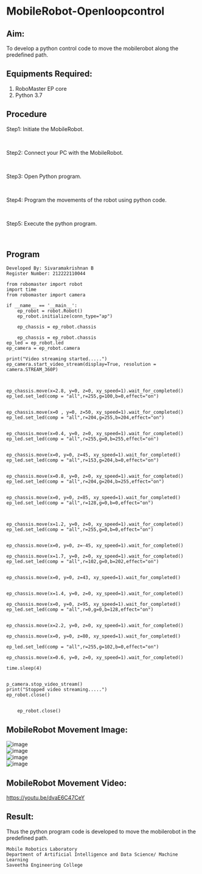 # MobileRobot-Openloopcontrol

## Aim:
To develop a python control code to move the mobilerobot along the predefined path.

## Equipments Required:
1. RoboMaster EP core
2. Python 3.7

## Procedure

Step1: Initiate the MobileRobot.

<br/>

Step2: Connect your PC with the MobileRobot.

<br/>

Step3: Open Python program.

<br/>

Step4: Program the movements of the robot using python code.

<br/>

Step5: Execute the python program.

<br/>

## Program

```
Developed By: Sivaramakrishnan B
Register Number: 212222110044

from robomaster import robot
import time 
from robomaster import camera

if __name__ == '__main__':
    ep_robot = robot.Robot()
    ep_robot.initialize(conn_type="ap")

    ep_chassis = ep_robot.chassis

    ep_chassis = ep_robot.chassis
ep_led = ep_robot.led
ep_camera = ep_robot.camera

print("Video streaming started.....")
ep_camera.start_video_stream(display=True, resolution = camera.STREAM_360P)



ep_chassis.move(x=2.8, y=0, z=0, xy_speed=1).wait_for_completed()
ep_led.set_led(comp = "all",r=255,g=100,b=0,effect="on")


ep_chassis.move(x=0 , y=0, z=50, xy_speed=1).wait_for_completed()
ep_led.set_led(comp = "all",r=204,g=255,b=204,effect="on")


ep_chassis.move(x=0.4, y=0, z=0, xy_speed=1).wait_for_completed()
ep_led.set_led(comp = "all",r=255,g=0,b=255,effect="on")


ep_chassis.move(x=0, y=0, z=45, xy_speed=1).wait_for_completed()
ep_led.set_led(comp = "all",r=153,g=204,b=0,effect="on")


ep_chassis.move(x=0.8, y=0, z=0, xy_speed=1).wait_for_completed()
ep_led.set_led(comp = "all",r=204,g=204,b=255,effect="on")


ep_chassis.move(x=0, y=0, z=85, xy_speed=1).wait_for_completed()
ep_led.set_led(comp = "all",r=128,g=0,b=0,effect="on")



ep_chassis.move(x=1.2, y=0, z=0, xy_speed=1).wait_for_completed()
ep_led.set_led(comp = "all",r=255,g=0,b=0,effect="on")


ep_chassis.move(x=0, y=0, z=-45, xy_speed=1).wait_for_completed()

ep_chassis.move(x=1.7, y=0, z=0, xy_speed=1).wait_for_completed()
ep_led.set_led(comp = "all",r=102,g=0,b=202,effect="on")


ep_chassis.move(x=0, y=0, z=43, xy_speed=1).wait_for_completed()


ep_chassis.move(x=1.4, y=0, z=0, xy_speed=1).wait_for_completed()

ep_chassis.move(x=0, y=0, z=95, xy_speed=1).wait_for_completed()
ep_led.set_led(comp = "all",r=0,g=0,b=128,effect="on")


ep_chassis.move(x=2.2, y=0, z=0, xy_speed=1).wait_for_completed()

ep_chassis.move(x=0, y=0, z=80, xy_speed=1).wait_for_completed()

ep_led.set_led(comp = "all",r=255,g=102,b=0,effect="on")

ep_chassis.move(x=0.6, y=0, z=0, xy_speed=1).wait_for_completed()

time.sleep(4)


p_camera.stop_video_stream()
print("Stopped video streaming.....")
ep_robot.close()

    
    ep_robot.close()

```

## MobileRobot Movement Image:

![image](https://github.com/SivaramakrishnanBaskar/mobilerobot-openloopcontrol/assets/119476322/20067649-9751-48b3-8c8c-95c734b3ac5d)
<br/>
![image](https://github.com/SivaramakrishnanBaskar/mobilerobot-openloopcontrol/assets/119476322/7a9a21f4-b363-45b9-a908-630f3ab54f1f)
<br/>
![image](https://github.com/SivaramakrishnanBaskar/mobilerobot-openloopcontrol/assets/119476322/2267e9bd-ffe5-48ea-b1d1-2c43cec194cf)
<br/>
![image](https://github.com/SivaramakrishnanBaskar/mobilerobot-openloopcontrol/assets/119476322/a8a9563a-e811-4fc7-b9c8-463bbfe60604)


## MobileRobot Movement Video:

https://youtu.be/dvaE6C47CeY

## Result:
Thus the python program code is developed to move the mobilerobot in the predefined path.

```
Mobile Robotics Laboratory
Department of Artificial Intelligence and Data Science/ Machine Learning
Saveetha Engineering College
```
